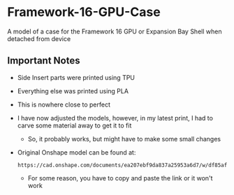 # Framework-16-GPU-Case
A model of a case for the Framework 16 GPU or Expansion Bay Shell when detached from device

## Important Notes
- Side Insert parts were printed using TPU
- Everything else was printed using PLA
- This is nowhere close to perfect
- I have now adjusted the models, however, in my latest print, I had to carve some material away to get it to fit
  - So, it probably works, but might have to make some small changes
- Original Onshape model can be found at:
  
  ```
  https://cad.onshape.com/documents/ea207ebf9da837a25953a6d7/w/df85aff099559bf0ee27aa39/e/67aca5cd3b43a4552ce52b77
  ```
  - For some reason, you have to copy and paste the link or it won't work
